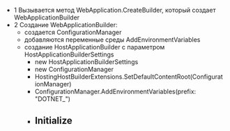   - 1 Вызывается метод WebApplication.CreateBuilder, который создает WebApplicationBuilder
  - 2 Создание WebApplicationBuilder:
    - создается ConfigurationManager
    - добавляются переменные среды AddEnvironmentVariables
    - создание HostApplicationBuilder с параметром HostApplicationBuilderSettings
        - new HostApplicationBuilderSettings
        - new ConfigurationManager
        - HostingHostBuilderExtensions.SetDefaultContentRoot(ConfigurationManager)
        - ConfigurationManager.AddEnvironmentVariables(prefix: "DOTNET_")
        - Initialize
          - 
